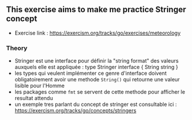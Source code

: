 ## This exercise aims to make me practice Stringer concept 
- Exercise link : https://exercism.org/tracks/go/exercises/meteorology

### Theory 
- Stringer est une interface pour définir la "string format" des valeurs auxquels elle est appliquée : 
    type Stringer interface {
        String  string
    }
- les types qui veulent implémenter ce genre d'interface doivent obligatoirement avoir une methode `String()` qui retourne une valeur lisible pour l'Homme
- les packages comme `fmt` se servent de cette methode pour afficher le resultat attendu 
- un exemple tres parlant du concept de stringer est consultable ici : https://exercism.org/tracks/go/concepts/stringers
